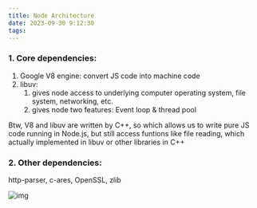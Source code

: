 ```yaml
---
title: Node Architecture
date: 2023-09-30 9:12:30
tags:
---
```


### 1. Core dependencies: 

1. Google V8 engine: convert JS code into machine code
2. libuv:
   1. gives node access to underlying computer operating system, file system, networking, etc.
   2. gives node two features: Event loop & thread pool

Btw, V8 and libuv are written by C++, so which allows us to write pure JS code running in Node.js, but still access funtions like file reading, which actually implemented in libuv or other libraries in C++

### 2. Other dependencies:

http-parser, c-ares, OpenSSL, zlib

![img](https://raw.githubusercontent.com/ChengZirao/chengzirao.github.io/master/blog_img/image-20230930091210811.png)